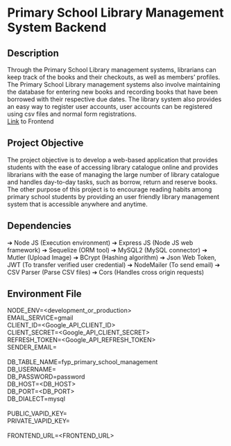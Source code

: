 # Primary School Library Management System Backend
## Description
Through the Primary School Library management systems, librarians can keep track of the books and their checkouts, as well as members’ profiles. The Primary School Library management systems also involve maintaining the database for entering new books and recording books that have been borrowed with their respective due dates. The library system also provides an easy way to register user accounts, user accounts can be registered using csv files and normal form registrations. 
<br> [Link](https://github.com/dylansalim3/Library-Management-System-Frontend) to Frontend

## Project Objective
The project objective is to develop a web-based application that provides students with the ease of accessing library catalogue online and provides librarians with the ease of managing the large number of library catalogue and handles day-to-day tasks, such as borrow, return and reserve books. The other purpose of this project is to encourage reading habits among primary school students by providing an user friendly library management system that is accessible anywhere and anytime.

## Dependencies
➔	Node JS (Execution environment)
➔	Express JS (Node JS web framework)
➔	Sequelize (ORM tool)
➔	MySQL2 (MySQL connector)
➔	Mutler (Upload Image)
➔	BCrypt (Hashing algorithm)
➔	Json Web Token, JWT (To transfer verified user credential)
➔	NodeMailer (To send email)
➔	CSV Parser (Parse CSV files)
➔	Cors (Handles cross origin requests)

## Environment File
NODE_ENV=<development_or_production> <br>
EMAIL_SERVICE=gmail <br>
CLIENT_ID=<Google_API_CLIENT_ID> <br>
CLIENT_SECRET=<Google_API_CLIENT_SECRET> <br>
REFRESH_TOKEN=<Google_API_REFRESH_TOKEN> <br>
SENDER_EMAIL=<EMAIL> <br>
<br>
DB_TABLE_NAME=fyp_primary_school_management <br>
DB_USERNAME=<USERNAME> <br>
DB_PASSWORD=password <br>
DB_HOST=<DB_HOST> <br>
DB_PORT=<DB_PORT> <br>
DB_DIALECT=mysql <br>
<br>
PUBLIC_VAPID_KEY=<br>
PRIVATE_VAPID_KEY=<br>
<br>
FRONTEND_URL=<FRONTEND_URL><br>
